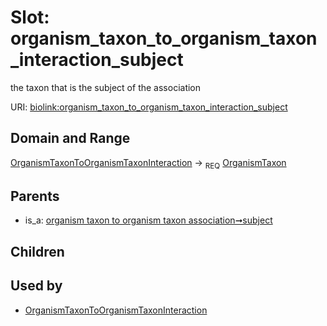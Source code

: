 
# Slot: organism_taxon_to_organism_taxon_interaction_subject


the taxon that is the subject of the association

URI: [biolink:organism_taxon_to_organism_taxon_interaction_subject](https://w3id.org/biolink/vocab/organism_taxon_to_organism_taxon_interaction_subject)


## Domain and Range

[OrganismTaxonToOrganismTaxonInteraction](OrganismTaxonToOrganismTaxonInteraction.md) &#8594;  <sub>REQ</sub> [OrganismTaxon](OrganismTaxon.md)

## Parents

 *  is_a: [organism taxon to organism taxon association➞subject](organism_taxon_to_organism_taxon_association_subject.md)

## Children


## Used by

 * [OrganismTaxonToOrganismTaxonInteraction](OrganismTaxonToOrganismTaxonInteraction.md)
